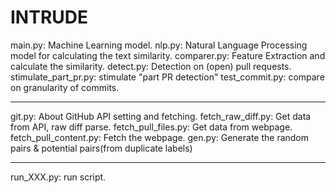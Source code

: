 # INTRUDE

main.py: Machine Learning model.
nlp.py: Natural Language Processing model for calculating the text similarity.
comparer.py: Feature Extraction and calculate the similarity.
detect.py: Detection on (open) pull requests.
stimulate_part_pr.py: stimulate "part PR detection"
test_commit.py: compare on granularity of commits.

--- 

git.py: About GitHub API setting and fetching.
fetch_raw_diff.py: Get data from API, raw diff parse.
fetch_pull_files.py: Get data from webpage.
fetch_pull_content.py: Fetch the webpage.
gen.py: Generate the random pairs & potential pairs(from duplicate labels)

--- 

run_XXX.py: run script.

